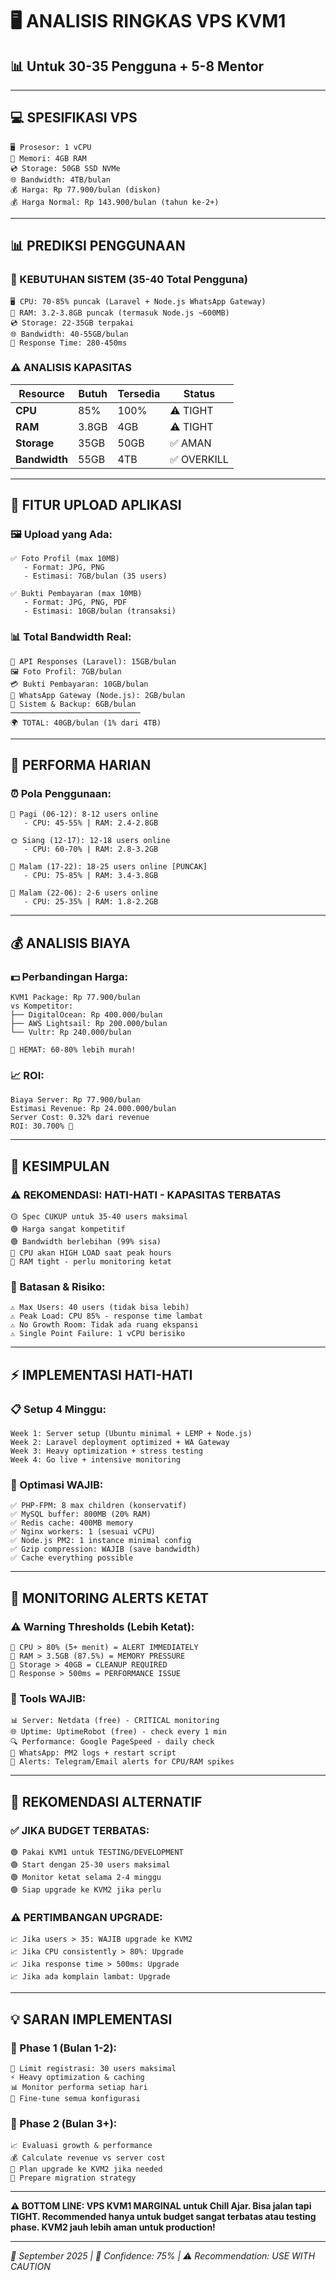 # 🖥️ ANALISIS RINGKAS VPS KVM1
## 📊 Untuk 30-35 Pengguna + 5-8 Mentor

---

## 💻 **SPESIFIKASI VPS**
```
🖥️ Prosesor: 1 vCPU
💾 Memori: 4GB RAM
💿 Storage: 50GB SSD NVMe
🌐 Bandwidth: 4TB/bulan
💰 Harga: Rp 77.900/bulan (diskon)
💰 Harga Normal: Rp 143.900/bulan (tahun ke-2+)
```

---

## 📊 **PREDIKSI PENGGUNAAN**

### **🎯 KEBUTUHAN SISTEM (35-40 Total Pengguna)**
```
🖥️ CPU: 70-85% puncak (Laravel + Node.js WhatsApp Gateway)
💾 RAM: 3.2-3.8GB puncak (termasuk Node.js ~600MB)
💿 Storage: 22-35GB terpakai
🌐 Bandwidth: 40-55GB/bulan
📡 Response Time: 280-450ms
```

### **⚠️ ANALISIS KAPASITAS**
| Resource | Butuh | Tersedia | Status |
|----------|-------|----------|--------|
| **CPU** | 85% | 100% | ⚠️ TIGHT |
| **RAM** | 3.8GB | 4GB | ⚠️ TIGHT |
| **Storage** | 35GB | 50GB | ✅ AMAN |
| **Bandwidth** | 55GB | 4TB | ✅ OVERKILL |

---

## 📱 **FITUR UPLOAD APLIKASI**

### **🖼️ Upload yang Ada:**
```
✅ Foto Profil (max 10MB)
   - Format: JPG, PNG
   - Estimasi: 7GB/bulan (35 users)

✅ Bukti Pembayaran (max 10MB)  
   - Format: JPG, PNG, PDF
   - Estimasi: 10GB/bulan (transaksi)
```

### **📊 Total Bandwidth Real:**
```
📱 API Responses (Laravel): 15GB/bulan
🖼️ Foto Profil: 7GB/bulan
💳 Bukti Pembayaran: 10GB/bulan
📲 WhatsApp Gateway (Node.js): 2GB/bulan
🔧 Sistem & Backup: 6GB/bulan
─────────────────────────────
🌍 TOTAL: 40GB/bulan (1% dari 4TB)
```

---

## 🚀 **PERFORMA HARIAN**

### **⏰ Pola Penggunaan:**
```
🌅 Pagi (06-12): 8-12 users online
   - CPU: 45-55% | RAM: 2.4-2.8GB

🌞 Siang (12-17): 12-18 users online
   - CPU: 60-70% | RAM: 2.8-3.2GB

🌙 Malam (17-22): 18-25 users online [PUNCAK]
   - CPU: 75-85% | RAM: 3.4-3.8GB

🌃 Malam (22-06): 2-6 users online
   - CPU: 25-35% | RAM: 1.8-2.2GB
```

---

## 💰 **ANALISIS BIAYA**

### **💵 Perbandingan Harga:**
```
KVM1 Package: Rp 77.900/bulan
vs Kompetitor:
├── DigitalOcean: Rp 400.000/bulan
├── AWS Lightsail: Rp 200.000/bulan
└── Vultr: Rp 240.000/bulan

🎯 HEMAT: 60-80% lebih murah!
```

### **📈 ROI:**
```
Biaya Server: Rp 77.900/bulan
Estimasi Revenue: Rp 24.000.000/bulan
Server Cost: 0.32% dari revenue
ROI: 30.700% 🚀
```

---

## 🎯 **KESIMPULAN**

### **⚠️ REKOMENDASI: HATI-HATI - KAPASITAS TERBATAS**
```
🟡 Spec CUKUP untuk 35-40 users maksimal
🟢 Harga sangat kompetitif
🟢 Bandwidth berlebihan (99% sisa)
🔴 CPU akan HIGH LOAD saat peak hours
🔴 RAM tight - perlu monitoring ketat
```

### **🚨 Batasan & Risiko:**
```
⚠️ Max Users: 40 users (tidak bisa lebih)
⚠️ Peak Load: CPU 85% - response time lambat
⚠️ No Growth Room: Tidak ada ruang ekspansi
⚠️ Single Point Failure: 1 vCPU berisiko
```

---

## ⚡ **IMPLEMENTASI HATI-HATI**

### **📋 Setup 4 Minggu:**
```
Week 1: Server setup (Ubuntu minimal + LEMP + Node.js)
Week 2: Laravel deployment optimized + WA Gateway
Week 3: Heavy optimization + stress testing
Week 4: Go live + intensive monitoring
```

### **🔧 Optimasi WAJIB:**
```
✅ PHP-FPM: 8 max children (konservatif)
✅ MySQL buffer: 800MB (20% RAM)
✅ Redis cache: 400MB memory
✅ Nginx workers: 1 (sesuai vCPU)
✅ Node.js PM2: 1 instance minimal config
✅ Gzip compression: WAJIB (save bandwidth)
✅ Cache everything possible
```

---

## 🚨 **MONITORING ALERTS KETAT**

### **⚠️ Warning Thresholds (Lebih Ketat):**
```
🔴 CPU > 80% (5+ menit) = ALERT IMMEDIATELY
🔴 RAM > 3.5GB (87.5%) = MEMORY PRESSURE
🔴 Storage > 40GB = CLEANUP REQUIRED
🔴 Response > 500ms = PERFORMANCE ISSUE
```

### **📱 Tools WAJIB:**
```
📊 Server: Netdata (free) - CRITICAL monitoring
🌐 Uptime: UptimeRobot (free) - check every 1 min
🔍 Performance: Google PageSpeed - daily check
📲 WhatsApp: PM2 logs + restart script
🚨 Alerts: Telegram/Email alerts for CPU/RAM spikes
```

---

## 🎯 **REKOMENDASI ALTERNATIF**

### **✅ JIKA BUDGET TERBATAS:**
```
🟢 Pakai KVM1 untuk TESTING/DEVELOPMENT
🟢 Start dengan 25-30 users maksimal
🟢 Monitor ketat selama 2-4 minggu
🟢 Siap upgrade ke KVM2 jika perlu
```

### **⚠️ PERTIMBANGAN UPGRADE:**
```
📈 Jika users > 35: WAJIB upgrade ke KVM2
📈 Jika CPU consistently > 80%: Upgrade
📈 Jika response time > 500ms: Upgrade
📈 Jika ada komplain lambat: Upgrade
```

---

## 💡 **SARAN IMPLEMENTASI**

### **🎯 Phase 1 (Bulan 1-2):**
```
👥 Limit registrasi: 30 users maksimal
⚡ Heavy optimization & caching
📊 Monitor performa setiap hari
🔧 Fine-tune semua konfigurasi
```

### **🎯 Phase 2 (Bulan 3+):**
```
📈 Evaluasi growth & performance
💰 Calculate revenue vs server cost
🚀 Plan upgrade ke KVM2 jika needed
🎯 Prepare migration strategy
```

---

**⚠️ BOTTOM LINE: VPS KVM1 MARGINAL untuk Chill Ajar. Bisa jalan tapi TIGHT. Recommended hanya untuk budget sangat terbatas atau testing phase. KVM2 jauh lebih aman untuk production!**

---

*📅 September 2025 | 🎯 Confidence: 75% | ⚠️ Recommendation: USE WITH CAUTION*
